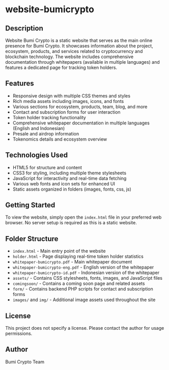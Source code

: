 # website-bumicrypto

## Description

Website Bumi Crypto is a static website that serves as the main online presence for Bumi Crypto. It showcases information about the project, ecosystem, products, and services related to cryptocurrency and blockchain technology. The website includes comprehensive documentation through whitepapers (available in multiple languages) and features a dedicated page for tracking token holders.

## Features

- Responsive design with multiple CSS themes and styles
- Rich media assets including images, icons, and fonts
- Various sections for ecosystem, products, team, blog, and more
- Contact and subscription forms for user interaction
- Token holder tracking functionality
- Comprehensive whitepaper documentation in multiple languages (English and Indonesian)
- Presale and airdrop information
- Tokenomics details and ecosystem overview

## Technologies Used

- HTML5 for structure and content
- CSS3 for styling, including multiple theme stylesheets
- JavaScript for interactivity and real-time data fetching
- Various web fonts and icon sets for enhanced UI
- Static assets organized in folders (images, fonts, css, js)

## Getting Started

To view the website, simply open the `index.html` file in your preferred web browser. No server setup is required as this is a static website.

## Folder Structure

- `index.html` - Main entry point of the website
- `holder.html` - Page displaying real-time token holder statistics
- `whitepaper-bumicrypto.pdf` - Main whitepaper document
- `whitepaper-bumicrypto-eng.pdf` - English version of the whitepaper
- `whitepaper-bumicrypto-id.pdf` - Indonesian version of the whitepaper
- `assets/` - Contains CSS stylesheets, fonts, images, and JavaScript files
- `comingsoon/` - Contains a coming soon page and related assets
- `form/` - Contains backend PHP scripts for contact and subscription forms
- `images/` and `img/` - Additional image assets used throughout the site

## License

This project does not specify a license. Please contact the author for usage permissions.

## Author

Bumi Crypto Team
